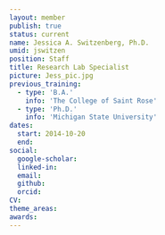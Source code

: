 ```yaml
---
layout: member
publish: true
status: current
name: Jessica A. Switzenberg, Ph.D.
umid: jswitzen
position: Staff 
title: Research Lab Specialist
picture: Jess_pic.jpg
previous_training:
  - type: 'B.A.'
    info: 'The College of Saint Rose'
  - type: 'Ph.D.'
    info: 'Michigan State University'
dates:
  start: 2014-10-20
  end:
social: 
  google-scholar: 
  linked-in: 
  email: 
  github:
  orcid:
CV: 
theme_areas:
awards:
---
```


